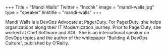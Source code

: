 +++
Title = "Mandi Walls"
Twitter = "lnxchk"
image = "mandi-walls.jpg"
type = "speaker"
linktitle = "mandi-walls"
+++

Mandi Walls is a DevOps Advocate at PagerDuty. For PagerDuty, she helps organizations along their IT Modernization journey. Prior to PagerDuty, she worked at Chef Software and AOL. She is an international speaker on DevOps topics and the author of the whitepaper “Building A DevOps Culture”, published by O’Reilly. 

